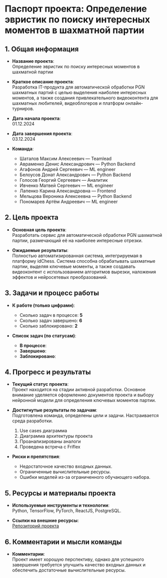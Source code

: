 # Паспорт проекта: **Определение эвристик по поиску интересных моментов в шахматной партии**

## 1. Общая информация
- **Название проекта**:  
  Определение эвристик по поиску интересных моментов в шахматной партии

- **Краткое описание проекта**:  
  Разработка IT-продукта для автоматической обработки PGN шахматных партий с целью выделения наиболее интересных моментов, а также создания привлекательного видеоконтента для шахматных любителей, видеоблогеров и платформ онлайн-турниров.

- **Дата начала проекта**:  
  01.12.2024

- **Дата завершения проекта**:  
  03.12.2024

- **Команда**:  
  - Шаталов Максим Алексеевич — Teamlead  
  - Авраменко Денис Александрович — Python Backend  
  - Агафонов Андрей Сергеевич — ML engineer  
  - Белоусов Донат Александрович — Python Backend  
  - Голосов Георгий Сергеевич — Аналитик  
  - Ивченко Матвей Сергеевич — ML engineer  
  - Лапенко Карина Александровна — Frontend  
  - Мельцова Вероника Алексеевна — Python Backend  
  - Пономарев Артём Андреевич — ML engineer

## 2. Цель проекта
- **Основная цель проекта**:  
  Разработать сервис для автоматической обработки PGN шахматной партии, размечающий её на наиболее интересные отрезки.

- **Ожидаемые результаты**:  
  Полностью автоматизированная система, интегрируемая в платформу idChess. Система способна обрабатывать шахматные партии, выделяя ключевые моменты, а также создавать видеоконтент с использованием алгоритмов вырезки, наложения эффектов и нейросетевых преобразований.

## 3. Задачи и процесс работы
- **К работе (только цифрами)**:  
  - Сколько задач в процессе: **5**  
  - Сколько задач завершено: **6**  
  - Сколько заблокировано: **2**

- **Список задач (по статусам)**:  
  - **В процессе**:  
  - **Завершено**:  
  - **Заблокировано**:

## 4. Прогресс и результаты
- **Текущий статус проекта**:  
  Проект находится на стадии активной разработки. Основное внимание уделяется оформлению документов проекта и выбору нейронной модели для определения ключевых моментов партии.

- **Достигнутые результаты по задачам**:  
  Подготовлена команда, определены цели и задачи. Настраивается среда разработки.  
  1. Use cases диаграмма  
  2. Диаграмма архитектуры проекта  
  3. Проанализированы аналоги  
  4. Проведена встреча с Friflex

- **Риски и препятствия**:  
  - Недостаточное качество входных данных.  
  - Ограниченные вычислительные ресурсы.  
  - Ошибки моделей из-за ограниченного обучающего набора.

## 5. Ресурсы и материалы проекта
- **Используемые инструменты и технологии**:  
  Python, TensorFlow, PyTorch, ReactJS, PostgreSQL.

- **Ссылки на внешние ресурсы**:  
  [Репозиторий проекта](https://github.com/Maxishoo/MadagascamChess)

## 6. Комментарии и мысли команды
- **Комментарии**:  
  Проект имеет хорошую перспективу, однако для успешного завершения требуется улучшить качество входных данных и обеспечить достаточные вычислительные ресурсы.